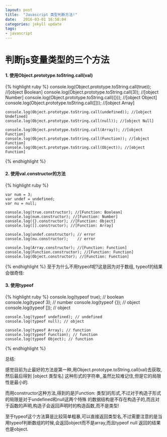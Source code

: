 ```yaml
---
layout: post
title:  "Javascript 类型判断方法!"
date:   2016-03-01 16:58:04
categories: jekyll update
tags:
- javascript
---
```

# 判断js变量类型的三个方法

#### 1. 使用Object.prototype.toString.call(val)
{% highlight ruby %}
    console.log(Object.prototype.toString.call(true)); //[object Boolean]
    console.log(Object.prototype.toString.call(3)); //[object Number]
    console.log(Object.prototype.toString.call({})); //[object Object]
    console.log(Object.prototype.toString.call([])); //[object Array]
    
    console.log(Object.prototype.toString.call(undefined)); //[object Undefined]
    console.log(Object.prototype.toString.call(null)); //[object Null]
    
    console.log(Object.prototype.toString.call(Array)); //[object Function]
    console.log(Object.prototype.toString.call(Function)); //[object Function]
    console.log(Object.prototype.toString.call(Object)); //[object Function]
{% endhighlight %}


#### 2. 使用val.constructor的方法
{% highlight ruby %}

    var num = 3;
    var undef = undefined;
    var nu = null;

    console.log(true.constructor); //[Function: Boolean]
    console.log(num.constructor); //[Function: Number]
    console.log({}.constructor); //[Function: Object]
    console.log([].constructor); //[Function: Array]

    console.log(undef.constructor); // error
    console.log(nu.constructor);    // error

    console.log(Array.constructor); //[Function: Function]
    console.log(Function.constructor); //[Function: Function]
    console.log(Object.constructor); //[Function: Function]
{% endhighlight %}
至于为什么不用typeof呢?这是因为对于数组, typeof的结果会很奇怪:


#### 3. 使用typeof
{% highlight ruby %}
    console.log(typeof true); // boolean
    console.log(typeof 3); // number
    console.log(typeof {}); // object
    console.log(typeof []); // object

    console.log(typeof undefined); // undefined
    console.log(typeof null); // object

    console.log(typeof Array); // function
    console.log(typeof Function); // function
    console.log(typeof Object); // function
{% endhighlight %}

  总结:

  感觉目前为止最好的方法是第一种,用Object.prototype.toString.call(val)去获取,然后最后得到 [object 类型名] 这种形式的字符串,,虽然比较难记住,但是它的局限性是最小的.

  而用constructor这种方法,得到的是[Function: 类型]的形式,不过对于构造子形式的局限是对于undefined和null这两个特殊
的数据结构是不存在构造子的,而且对于函数的声明,构造子会返回声明时的构造函数,而不是类型!
  
  至于typeof这个方法算是比较简单粗暴,可以直接返回类型名,不过需要注意的是当用typeof判断数组的时候,会返回object而不是array,而且typeof null 返回的结果也是object.
